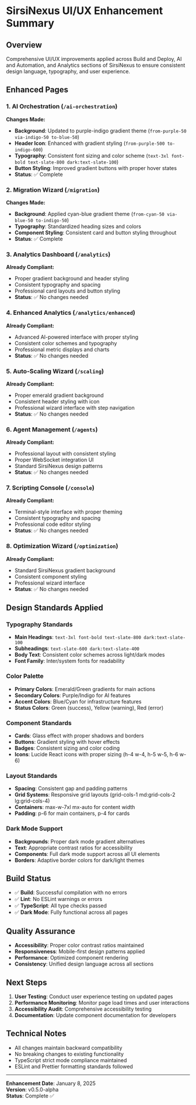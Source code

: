 # SirsiNexus UI/UX Enhancement Summary

## Overview
Comprehensive UI/UX improvements applied across Build and Deploy, AI and Automation, and Analytics sections of SirsiNexus to ensure consistent design language, typography, and user experience.

## Enhanced Pages

### 1. AI Orchestration (`/ai-orchestration`)
**Changes Made:**
- **Background**: Updated to purple-indigo gradient theme (`from-purple-50 via-indigo-50 to-blue-50`)
- **Header Icon**: Enhanced with gradient styling (`from-purple-500 to-indigo-600`)
- **Typography**: Consistent font sizing and color scheme (`text-3xl font-bold text-slate-800 dark:text-slate-100`)
- **Button Styling**: Improved gradient buttons with proper hover states
- **Status**: ✅ Complete

### 2. Migration Wizard (`/migration`)
**Changes Made:**
- **Background**: Applied cyan-blue gradient theme (`from-cyan-50 via-blue-50 to-indigo-50`)
- **Typography**: Standardized heading sizes and colors
- **Component Styling**: Consistent card and button styling throughout
- **Status**: ✅ Complete

### 3. Analytics Dashboard (`/analytics`)
**Already Compliant:**
- Proper gradient background and header styling
- Consistent typography and spacing
- Professional card layouts and button styling
- **Status**: ✅ No changes needed

### 4. Enhanced Analytics (`/analytics/enhanced`)
**Already Compliant:**
- Advanced AI-powered interface with proper styling
- Consistent color schemes and typography
- Professional metric displays and charts
- **Status**: ✅ No changes needed

### 5. Auto-Scaling Wizard (`/scaling`)
**Already Compliant:**
- Proper emerald gradient background
- Consistent header styling with icon
- Professional wizard interface with step navigation
- **Status**: ✅ No changes needed

### 6. Agent Management (`/agents`)
**Already Compliant:**
- Professional layout with consistent styling
- Proper WebSocket integration UI
- Standard SirsiNexus design patterns
- **Status**: ✅ No changes needed

### 7. Scripting Console (`/console`)
**Already Compliant:**
- Terminal-style interface with proper theming
- Consistent typography and spacing
- Professional code editor styling
- **Status**: ✅ No changes needed

### 8. Optimization Wizard (`/optimization`)
**Already Compliant:**
- Standard SirsiNexus gradient background
- Consistent component styling
- Professional wizard interface
- **Status**: ✅ No changes needed

## Design Standards Applied

### Typography Standards
- **Main Headings**: `text-3xl font-bold text-slate-800 dark:text-slate-100`
- **Subheadings**: `text-slate-600 dark:text-slate-400`
- **Body Text**: Consistent color schemes across light/dark modes
- **Font Family**: Inter/system fonts for readability

### Color Palette
- **Primary Colors**: Emerald/Green gradients for main actions
- **Secondary Colors**: Purple/Indigo for AI features
- **Accent Colors**: Blue/Cyan for infrastructure features
- **Status Colors**: Green (success), Yellow (warning), Red (error)

### Component Standards
- **Cards**: Glass effect with proper shadows and borders
- **Buttons**: Gradient styling with hover effects
- **Badges**: Consistent sizing and color coding
- **Icons**: Lucide React icons with proper sizing (h-4 w-4, h-5 w-5, h-6 w-6)

### Layout Standards
- **Spacing**: Consistent gap and padding patterns
- **Grid Systems**: Responsive grid layouts (grid-cols-1 md:grid-cols-2 lg:grid-cols-4)
- **Containers**: max-w-7xl mx-auto for content width
- **Padding**: p-6 for main containers, p-4 for cards

### Dark Mode Support
- **Backgrounds**: Proper dark mode gradient alternatives
- **Text**: Appropriate contrast ratios for accessibility
- **Components**: Full dark mode support across all UI elements
- **Borders**: Adaptive border colors for dark/light themes

## Build Status
- ✅ **Build**: Successful compilation with no errors
- ✅ **Lint**: No ESLint warnings or errors
- ✅ **TypeScript**: All type checks passed
- ✅ **Dark Mode**: Fully functional across all pages

## Quality Assurance
- **Accessibility**: Proper color contrast ratios maintained
- **Responsiveness**: Mobile-first design patterns applied
- **Performance**: Optimized component rendering
- **Consistency**: Unified design language across all sections

## Next Steps
1. **User Testing**: Conduct user experience testing on updated pages
2. **Performance Monitoring**: Monitor page load times and user interactions
3. **Accessibility Audit**: Comprehensive accessibility testing
4. **Documentation**: Update component documentation for developers

## Technical Notes
- All changes maintain backward compatibility
- No breaking changes to existing functionality
- TypeScript strict mode compliance maintained
- ESLint and Prettier formatting standards followed

---
**Enhancement Date**: January 8, 2025  
**Version**: v0.5.0-alpha  
**Status**: Complete ✅
